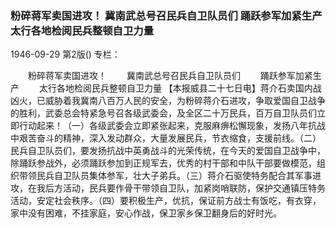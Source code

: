 ### 粉碎蒋军卖国进攻！  冀南武总号召民兵自卫队员们  踊跃参军加紧生产  太行各地检阅民兵整顿自卫力量

1946-09-29
第2版()
专栏：

　　粉碎蒋军卖国进攻！
　　冀南武总号召民兵自卫队员们
　　踊跃参军加紧生产
　　太行各地检阅民兵整顿自卫力量
    【本报威县二十七日电】蒋介石卖国内战凶火，已威胁着我冀南八百万人民的安全，为粉碎蒋介石进攻，争取爱国自卫战争的胜利，武委总会特紧急号召各级武委会，及全区二十万民兵，百万自卫队员们立即行动起来！（一）各级武委会立即紧张起来，克服麻痹松懈现象，发扬八年抗战中艰苦奋斗的精神，深入发动群众，大量发展民兵，节衣缩食，支援前线。（二）民兵自卫队员们，要发扬抗战中英勇战斗的光荣传统，在今天的爱国自卫战争中，除踊跃参战外，必须踊跃参加到正规军去，优秀的村干部和中队干部要做模范，组织带领民兵自卫队员集体参军，壮大子弟兵。（三）蒋介石驱使特务配合其军事进攻，在我后方活动，民兵要作骨干带领自卫队，加紧岗哨联防，保护交通镇压特务活动，安定社会秩序。（四）要积极生产，优抗，保证前方战士有饭吃，有衣穿，家中没有困难，不挂家庭，安心作战，保卫家乡保卫翻身后的好时光。

